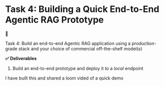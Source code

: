 # Task 4: Building a Quick End-to-End Agentic RAG Prototype

<aside>
📝

Task 4: Build an end-to-end Agentic RAG application using a production-grade stack and your choice of commercial off-the-shelf model(s)

</aside>

**✅ Deliverables**

1. Build an end-to-end prototype and deploy it to a *local* endpoint

I have built this and shared a loom vided of a quick demo